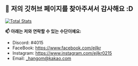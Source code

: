 ## 👐 저의 깃허브 페이지를 찾아주셔서 감사해요 :D

[![Total Stats](https://github-readme-stats.vercel.app/api?username=ejl-kr&show_icons=true&theme=dark)](https://github.com/hgl-215)

**📫 아래는 저와 연락할 수 있는 수단이예요:**

- Discord: #4015
- FaceBook: https://www.facebook.com/ejlkr
- Instagram: https://www.instagram.com/ejlkr0215
- Email: _hangom@kakao.com
